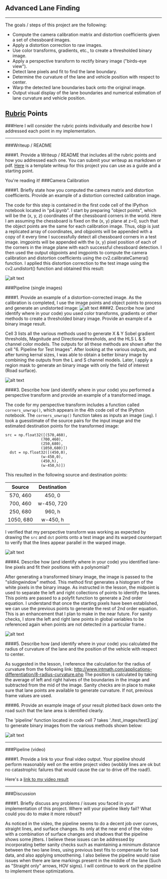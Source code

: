 ## Advanced Lane Finding

---


The goals / steps of this project are the following:

* Compute the camera calibration matrix and distortion coefficients given a set of chessboard images.
* Apply a distortion correction to raw images.
* Use color transforms, gradients, etc., to create a thresholded binary image.
* Apply a perspective transform to rectify binary image ("birds-eye view").
* Detect lane pixels and fit to find the lane boundary.
* Determine the curvature of the lane and vehicle position with respect to center.
* Warp the detected lane boundaries back onto the original image.
* Output visual display of the lane boundaries and numerical estimation of lane curvature and vehicle position.

[//]: # (Image References)

[image1]: ./examples/calibration.png "Calibration"
[image2]: ./examples/undistorted.png "Undistorted"
[image3]: ./examples/binary.png "binary outputs"
[image4]: ./examples/warped.png "warped"
[image5]: ./examples/polyfit.png "Fit Visual"
[image6]: ./examples/pipeline.png "Output"
[video1]: ./project_output.mp4 "Video"

## [Rubric](https://review.udacity.com/#!/rubrics/571/view) Points
###Here I will consider the rubric points individually and describe how I addressed each point in my implementation.  

---
###Writeup / README

####1. Provide a Writeup / README that includes all the rubric points and how you addressed each one.  You can submit your writeup as markdown or pdf.  [Here](https://github.com/udacity/CarND-Advanced-Lane-Lines/blob/master/writeup_template.md) is a template writeup for this project you can use as a guide and a starting point.  

You're reading it!
###Camera Calibration

####1. Briefly state how you computed the camera matrix and distortion coefficients. Provide an example of a distortion corrected calibration image.


The code for this step is contained in the first code cell of the IPython notebook located in "p4.ipynb".
I start by preparing "object points", which will be the (x, y, z) coordinates of the chessboard corners in the world. Here I am assuming the chessboard is fixed on the (x, y) plane at z=0, such that the object points are the same for each calibration image. Thus, objp is just a replicated array of coordinates, and objpoints will be appended with a copy of it every time I successfully detect all chessboard corners in a test image. imgpoints will be appended with the (x, y) pixel position of each of the corners in the image plane with each successful chessboard detection.
I then used the output objpoints and imgpoints to compute the camera calibration and distortion coefficients using the cv2.calibrateCamera() function. I applied this distortion correction to the test image using the cv2.undistort() function and obtained this result:

![alt text][image1]

###Pipeline (single images)

####1. Provide an example of a distortion-corrected image.
As the calibration is completed, I use the image points and object points to process and generate an undistorted image:
![alt text][image2]
####2. Describe how (and identify where in your code) you used color transforms, gradients or other methods to create a thresholded binary image.  Provide an example of a binary image result.

Cell 3 lists all the various methods used to generate X & Y Sobel gradient thresholds, Magnitude and Directional thresholds, and the HLS L & S channel color models. The outputs for all these methods are shown after the cell "6. Pipeline for Test Images".
After looking at the various outputs, and after tuning kernal sizes, I was able to obtain a better binary image by combining the outputs from the L and S channel models. Later, I apply a region mask to generate an binary image with only the field of interest (Road surface).

![alt text][image3]

####3. Describe how (and identify where in your code) you performed a perspective transform and provide an example of a transformed image.

The code for my perspective transform includes a function called `corners_unwrap()`, which appears in the 4th code cell of the IPython notebook.  The `corners_unwrap()` function takes as inputs an image (`img`).   I took a guesstimate of the source pairs for the input image and the estimated destination points for the transformed image:

```
src = np.float32([(570,460),
                (700,460),
                (250,680),
                (1050,680)])
  dst = np.float32([(450,0),
                (w-450,0),
                (450,h),
                (w-450,h)])

```
This resulted in the following source and destination points:

| Source        | Destination   |
|:-------------:|:-------------:|
| 570, 460      | 450, 0        |
| 700, 460      | w-450, 720      |
| 250, 680     | 960, h      |
| 1050, 680      | w-450, h        |

I verified that my perspective transform was working as expected by drawing the `src` and `dst` points onto a test image and its warped counterpart to verify that the lines appear parallel in the warped image.

![alt text][image4]

####4. Describe how (and identify where in your code) you identified lane-line pixels and fit their positions with a polynomial?

After generating a transformed binary image, the image is passed to the "slidingwindow" method. This method first generates a histogram of the white pixels in the binary image. As instructed in the lesson, the midpoint is used to separate the left and right collections of points to identify the lanes. This points are passed to a polyfit function to generate a 2nd order equation. I understand that once the starting pixels have been established, we can use the previous points to generate the rest of 2nd order equation. This is an enhancement that I plan to make in the near future. For sanity checks, I store the left and right lane points in global variables to be referenced again when points are not detected in a particular frame.:

![alt text][image5]

####5. Describe how (and identify where in your code) you calculated the radius of curvature of the lane and the position of the vehicle with respect to center.

As suggested in the lesson, I reference the calculation for the radius of curvature from the following link: http://www.intmath.com/applications-differentiation/8-radius-curvature.php
The position is calculated by taking the average of left and right halves of the boundaries in the image and subtracted from the mid of the image. Sanity checks are in place to make sure that lane points are available to generate curvature. If not, previous frame values are used.

####6. Provide an example image of your result plotted back down onto the road such that the lane area is identified clearly.


The 'pipeline' function located in code cell 7 takes './test_images/test3.jpg' to generate binary images from the various methods shown below:

![alt text][image6]

---

###Pipeline (video)

####1. Provide a link to your final video output.  Your pipeline should perform reasonably well on the entire project video (wobbly lines are ok but no catastrophic failures that would cause the car to drive off the road!).

Here's a [link to my video result](./project_video.mp4)

---

###Discussion

####1. Briefly discuss any problems / issues you faced in your implementation of this project.  Where will your pipeline likely fail?  What could you do to make it more robust?

As noticed in the video, the pipeline seems to do a decent job over curves, straight lines, and surface changes. Its only at the near end of the video with a combination of surface changes and shadows that the pipeline shows some jitters. I believe these issues can be addressed by incorporating better sanity checks such as maintaining a minimum distance between the two lane lines, using previous best fits to compensate for bad data, and also applying smoothening. I also believe the pipeline would raise issues when there are lane markings present in the middle of the lane (Such as "Straight only" arrows, HOV signs). I will continue to work on the pipeline to implement these optimizations.

